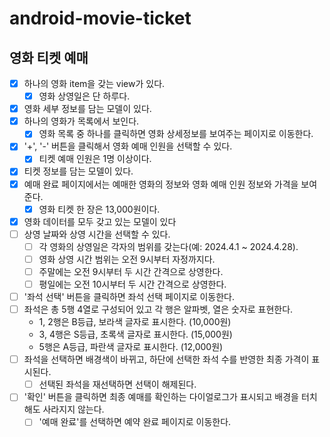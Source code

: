 # android-movie-ticket

## 영화 티켓 예매

- [x] 하나의 영화 item을 갖는 view가 있다.
    -[x] 영화 상영일은 단 하루다.
- [x] 영화 세부 정보를 담는 모델이 있다.
- [x] 하나의 영화가 목록에서 보인다.
    - [x] 영화 목록 중 하나를 클릭하면 영화 상세정보를 보여주는 페이지로 이동한다.
- [x] '+', '-' 버튼을 클릭해서 영화 예매 인원을 선택할 수 있다.
    - [x] 티켓 예매 인원은 1명 이상이다.
- [x] 티켓 정보를 담는 모델이 있다.
- [x] 예매 완료 페이지에서는 예매한 영화의 정보와 영화 예매 인원 정보와 가격을 보여준다.
    - [x] 영화 티켓 한 장은 13,000원이다.
- [x] 영화 데이터를 모두 갖고 있는 모델이 있다
- [ ] 상영 날짜와 상영 시간을 선택할 수 있다.
    - [ ] 각 영화의 상영일은 각자의 범위를 갖는다(예: 2024.4.1 ~ 2024.4.28).
    - [ ] 영화 상영 시간 범위는 오전 9시부터 자정까지다.
    - [ ] 주말에는 오전 9시부터 두 시간 간격으로 상영한다.
    - [ ] 평일에는 오전 10시부터 두 시간 간격으로 상영한다.
- [ ] '좌석 선택' 버튼을 클릭하면 좌석 선택 페이지로 이동한다.
- [ ] 좌석은 총 5행 4열로 구성되어 있고 각 행은 알파벳, 열은 숫자로 표현한다.
    - 1, 2행은 B등급, 보라색 글자로 표시한다. (10,000원)
    - 3, 4행은 S등급, 초록색 글자로 표시한다. (15,000원)
    - 5행은 A등급, 파란색 글자로 표시한다. (12,000원)
- [ ] 좌석을 선택하면 배경색이 바뀌고, 하단에 선택한 좌석 수를 반영한 최종 가격이 표시된다.
    - [ ] 선택된 좌석을 재선택하면 선택이 해제된다.
- [ ] '확인' 버튼을 클릭하면 최종 예매를 확인하는 다이얼로그가 표시되고 배경을 터치해도 사라지지 않는다.
  - [ ] '예매 완료'를 선택하면 예약 완료 페이지로 이동한다.